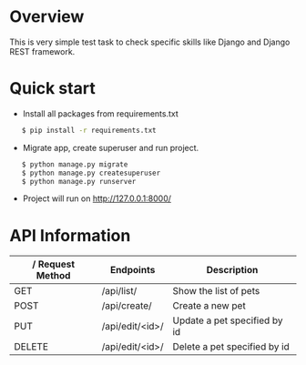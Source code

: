 # Overview

This is very simple test task to check specific skills like Django and Django REST framework.

# Quick start

  - Install all packages from requirements.txt
```sh
   $ pip install -r requirements.txt
```
  - Migrate app, create superuser and run project.
```sh
   $ python manage.py migrate
   $ python manage.py createsuperuser
   $ python manage.py runserver
```
  - Project will run on http://127.0.0.1:8000/
  
# API Information

/ Request Method | Endpoints | Description |
| ------ | ------ | ------ |
| GET | /api/list/ | Show the list of pets |
| POST | /api/create/ | Create a new pet|
| PUT | /api/edit/\<id\>/ | Update a pet specified by id |
| DELETE | /api/edit/\<id\>/ | Delete a pet specified by id |
